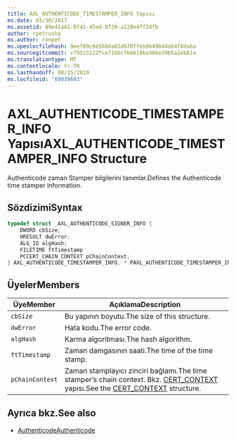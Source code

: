 ```yaml
---
title: AXL_AUTHENTICODE_TIMESTAMPER_INFO Yapısı
ms.date: 03/30/2017
ms.assetid: 89e41a81-0f41-45ad-8f20-a120e4ff24fb
author: rpetrusha
ms.author: ronpet
ms.openlocfilehash: 9eef89c9e560da65d670ffe59649b44a64f8da6a
ms.sourcegitcommit: cf9515122fce716bcfb6618ba366e39b5a2eb81e
ms.translationtype: MT
ms.contentlocale: tr-TR
ms.lasthandoff: 08/15/2019
ms.locfileid: "69039603"
---
```

# <a name="axl_authenticode_timestamper_info-structure"></a><span data-ttu-id="b7ffe-102">AXL_AUTHENTICODE_TIMESTAMPER_INFO Yapısı</span><span class="sxs-lookup"><span data-stu-id="b7ffe-102">AXL_AUTHENTICODE_TIMESTAMPER_INFO Structure</span></span>
<span data-ttu-id="b7ffe-103">Authenticode zaman Stamper bilgilerini tanımlar.</span><span class="sxs-lookup"><span data-stu-id="b7ffe-103">Defines the Authenticode time stamper information.</span></span>  
  
## <a name="syntax"></a><span data-ttu-id="b7ffe-104">Sözdizimi</span><span class="sxs-lookup"><span data-stu-id="b7ffe-104">Syntax</span></span>  
  
```cpp  
typedef struct _AXL_AUTHENTICODE_SIGNER_INFO {  
    DWORD cbSize;  
    HRESULT dwError;  
    ALG_ID algHash;  
    FILETIME ftTimestamp  
    PCCERT_CHAIN_CONTEXT pChainContext;  
} AXL_AUTHENTICODE_TIMESTAMPER_INFO, * PAXL_AUTHENTICODE_TIMESTAMPER_INFO;  
```  
  
## <a name="members"></a><span data-ttu-id="b7ffe-105">Üyeler</span><span class="sxs-lookup"><span data-stu-id="b7ffe-105">Members</span></span>  
  
|<span data-ttu-id="b7ffe-106">Üye</span><span class="sxs-lookup"><span data-stu-id="b7ffe-106">Member</span></span>|<span data-ttu-id="b7ffe-107">Açıklama</span><span class="sxs-lookup"><span data-stu-id="b7ffe-107">Description</span></span>|  
|------------|-----------------|  
|`cbSize`|<span data-ttu-id="b7ffe-108">Bu yapının boyutu.</span><span class="sxs-lookup"><span data-stu-id="b7ffe-108">The size of this structure.</span></span>|  
|`dwError`|<span data-ttu-id="b7ffe-109">Hata kodu.</span><span class="sxs-lookup"><span data-stu-id="b7ffe-109">The error code.</span></span>|  
|`algHash`|<span data-ttu-id="b7ffe-110">Karma algoritması.</span><span class="sxs-lookup"><span data-stu-id="b7ffe-110">The hash algorithm.</span></span>|  
|`ftTimestamp`|<span data-ttu-id="b7ffe-111">Zaman damgasının saati.</span><span class="sxs-lookup"><span data-stu-id="b7ffe-111">The time of the time stamp.</span></span>|  
|`pChainContext`|<span data-ttu-id="b7ffe-112">Zaman stamplayıcı zinciri bağlamı.</span><span class="sxs-lookup"><span data-stu-id="b7ffe-112">The time stamper’s chain context.</span></span>  <span data-ttu-id="b7ffe-113">Bkz. [CERT_CONTEXT](/windows/win32/api/wincrypt/ns-wincrypt-cert_context) yapısı.</span><span class="sxs-lookup"><span data-stu-id="b7ffe-113">See the [CERT_CONTEXT](/windows/win32/api/wincrypt/ns-wincrypt-cert_context) structure.</span></span>|  
  
## <a name="see-also"></a><span data-ttu-id="b7ffe-114">Ayrıca bkz.</span><span class="sxs-lookup"><span data-stu-id="b7ffe-114">See also</span></span>

- [<span data-ttu-id="b7ffe-115">Authenticode</span><span class="sxs-lookup"><span data-stu-id="b7ffe-115">Authenticode</span></span>](../../../../docs/framework/unmanaged-api/authenticode/index.md)
